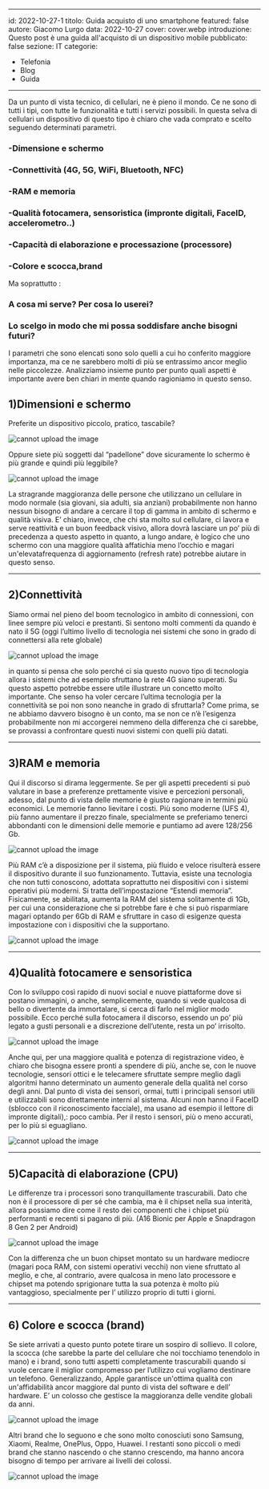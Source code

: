 
---
id: 2022-10-27-1
titolo: Guida acquisto di uno smartphone
featured: false
autore: Giacomo Lurgo
data: 2022-10-27
cover: cover.webp
introduzione: Questo post è una guida all'acquisto di un dispositivo mobile
pubblicato: false
sezione: IT
categorie:
  - Telefonia
  - Blog
  - Guida
---


Da un punto di vista tecnico, di cellulari, ne è pieno il mondo. Ce ne sono di tutti i tipi, con tutte le funzionalità e tutti i servizi possibili. 
In questa selva di cellulari un dispositivo di questo tipo è chiaro che vada comprato e scelto seguendo determinati parametri.

### -Dimensione e schermo
### -Connettività (4G, 5G, WiFi, Bluetooth, NFC)
### -RAM e memoria
### -Qualità fotocamera, sensoristica (impronte digitali, FaceID, accelerometro..)
### -Capacità di elaborazione e processazione (processore)
### -Colore e scocca,brand


Ma soprattutto : 
### A cosa mi serve? Per cosa lo userei?
### Lo scelgo in modo che mi possa soddisfare anche bisogni futuri?


I parametri che sono elencati sono solo quelli a cui ho conferito maggiore importanza, ma ce ne sarebbero molti di più se entrassimo ancor meglio nelle piccolezze.
Analizziamo insieme punto per punto quali aspetti è importante avere ben chiari in mente quando ragioniamo in questo senso.

## 1)Dimensioni e schermo 


Preferite un dispositivo piccolo, pratico, tascabile? 

![cannot upload the image](https://www.androidworld.it/wp-content/uploads/2021/08/mony-mint_03.jpg)



Oppure siete più soggetti dal “padellone” dove sicuramente lo schermo è più grande e quindi più leggibile?

![cannot upload the image](https://upload.wikimedia.org/wikipedia/commons/thumb/0/07/Nokia_7plus.jpg/300px-Nokia_7plus.jpg)


La stragrande maggioranza delle persone che utilizzano un cellulare in modo normale (sia giovani, sia adulti, sia anziani) probabilmente non hanno nessun bisogno di andare a cercare il top di gamma in ambito di schermo e qualità visiva.
E’ chiaro, invece, che chi sta molto sul cellulare, ci lavora e serve reattività e un buon feedback visivo, allora dovrà lasciare un po’ più di precedenza a questo aspetto in quanto, a lungo andare, è logico che uno schermo con una maggiore qualità affatichia meno l’occhio e magari un'elevatafrequenza di aggiornamento (refresh rate) potrebbe aiutare in questo senso.

---
## 2)Connettività 
Siamo ormai nel pieno del boom tecnologico in ambito di connessioni, con linee sempre più veloci e prestanti.
Si sentono molti commenti da quando è nato il 5G (oggi l’ultimo livello di tecnologia nei sistemi che sono in grado di connettersi alla rete globale) 

![cannot upload the image](https://www.smartworld.it/wp-content/uploads/mobile/2019/01/5g-800x533.jpg)

in quanto si pensa che solo  perché ci sia questo nuovo tipo di tecnologia allora i sistemi che ad esempio sfruttano la rete 4G siano superati.
Su questo aspetto potrebbe essere utile illustrare un concetto molto importante. Che senso ha voler cercare l’ultima tecnologia per la connettività se poi non sono neanche in grado di sfruttarla? 
Come prima, se ne abbiamo davvero bisogno è un conto, ma se non ce n’è l’esigenza probabilmente non mi accorgerei nemmeno della differenza che ci sarebbe, se provassi a confrontare questi nuovi sistemi con quelli più datati.

---


## 3)RAM e memoria
Qui il discorso si dirama leggermente. 
Se per gli aspetti precedenti si può valutare in base a preferenze prettamente visive e percezioni personali, adesso, dal punto di vista delle memorie è giusto ragionare in termini più economici. 
Le memorie fanno lievitare i costi. Più sono moderne (UFS 4), più fanno aumentare il prezzo finale, specialmente se preferiamo tenerci abbondanti con le dimensioni delle memorie e puntiamo ad avere 128/256 Gb.


![cannot upload the image](https://i.ytimg.com/vi/2Gk8e_s8HSk/maxresdefault.jpg)

Più RAM c’è a disposizione per il sistema, più fluido e veloce risulterà essere il dispositivo durante il suo funzionamento. Tuttavia, esiste una tecnologia che non tutti conoscono, adottata soprattutto nei dispositivi con i sistemi operativi più moderni. Si tratta dell’impostazione “Estendi memoria”. Fisicamente, se abilitata, aumenta la RAM del sistema solitamente di 1Gb, per cui una considerazione che si potrebbe fare è che si può risparmiare magari optando per 6Gb di RAM e sfruttare in caso di esigenze questa impostazione con i dispositivi che la supportano.

![cannot upload the image](https://encrypted-tbn0.gstatic.com/images?q=tbn:ANd9GcRuKFVN58ZaPl4J8D1gd63Q_aVlqLWMMGiFOQ&usqp=CAU)

---
## 4)Qualità fotocamere e sensoristica
Con lo sviluppo così rapido di nuovi social e nuove piattaforme dove si postano immagini, o anche, semplicemente, quando si vede qualcosa di bello o divertente da immortalare, si cerca di farlo nel miglior modo possibile. Ecco perché sulla fotocamera il discorso, essendo un po’ più legato a gusti personali e a discrezione dell’utente, resta un po’ irrisolto.

![cannot upload the image](https://www.advister.it/wp-content/uploads/2020/11/Smartphone-migliore-fotocamera.jpg)


Anche qui, per una maggiore qualità e potenza di registrazione video, è chiaro che bisogna essere pronti a spendere di più, anche se, con le nuove tecnologie, sensori ottici e le telecamere sfruttate sempre meglio dagli algoritmi hanno determinato un aumento generale della qualità nel corso degli anni.
Dal punto di vista dei sensori, ormai, tutti i principali sensori utili e utilizzabili sono direttamente interni al sistema. Alcuni non hanno il FaceID (sblocco con il riconoscimento facciale), ma usano ad esempio il lettore di impronte digitali),: poco cambia. Per il resto i sensori, più o meno accurati, per lo più si eguagliano.


![cannot upload the image](https://www.intego.com/mac-security-blog/wp-content/uploads/2017/10/Touch-ID-vs-Face-ID.png)

---
## 5)Capacità di elaborazione (CPU)
Le differenze tra i processori sono tranquillamente trascurabili.
Dato che non è il processore di per sé che cambia, ma è il chipset nella sua interità, allora possiamo dire come il resto dei componenti che i chipset più performanti e recenti si pagano di più.
(A16 Bionic per Apple e  Snapdragon 8 Gen 2 per Android) 

![cannot upload the image](https://www.dealntech.com/wp-content/uploads/2022/09/A16-Bionic-vs-Snapdragon-8-Gen-1-660x330.jpg)
 
Con la differenza che un buon chipset montato su un hardware mediocre (magari poca RAM, con sistemi operativi vecchi) non viene sfruttato al meglio, e che, al contrario, avere qualcosa in meno lato processore e chipset ma potendo sprigionare tutta la sua potenza è molto più vantaggioso, specialmente per l’ utilizzo proprio di tutti i giorni.

---
## 6) Colore e scocca (brand)
Se siete arrivati a questo punto potete tirare un sospiro di sollievo. 
Il colore, la scocca (che sarebbe la parte del cellulare che noi tocchiamo tenendolo in mano) e i brand, sono tutti aspetti completamente trascurabili quando si vuole cercare il miglior compromesso per l’utilizzo cui vogliamo destinare un telefono.
Generalizzando, Apple garantisce un'ottima qualità con un'affidabilità ancor maggiore dal punto di vista del software e dell’ hardware. E’ un colosso che gestisce la maggioranza delle vendite globali da anni. 

![cannot upload the image](https://hd2.tudocdn.net/983845?w=774&h=464)

Altri brand che lo seguono e che sono molto conosciuti sono Samsung, Xiaomi, Realme, OnePlus, Oppo, Huawei. 
I restanti sono piccoli o medi brand che stanno nascendo o che stanno crescendo, ma hanno ancora bisogno di tempo per arrivare ai livelli dei colossi.

![cannot upload the image](https://encrypted-tbn0.gstatic.com/images?q=tbn:ANd9GcQ3p9dvZcWg4xGHgCaEbevBseye-7fRi4JshDKg57qHAH4VuD8Bu5XZqx2SuozO2DL_wKM&usqp=CAU)



